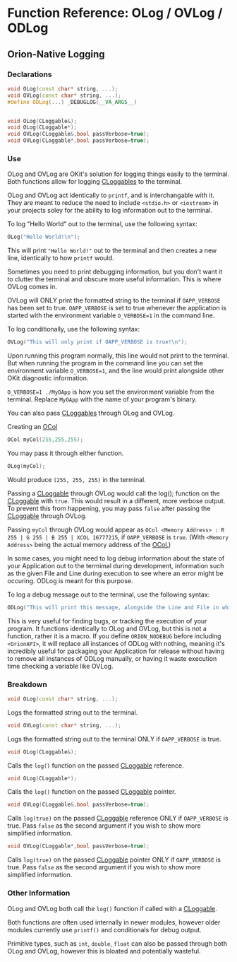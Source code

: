 # Function Reference: OLog / OVLog / ODLog
## Orion-Native Logging

### Declarations
```cpp
void OLog(const char* string, ...);
void OVLog(const char* string, ...);
#define ODLog(...) _DEBUGLOG(__VA_ARGS__)


void OLog(CLoggable&);
void OLog(CLoggable*);
void OVLog(CLoggable&,bool passVerbose=true);
void OVLog(CLoggable*,bool passVerbose=true);
```
### Use
OLog and OVLog are OKit's solution for logging things easily to the terminal.
Both functions allow for logging [CLoggables](https://github.com/RosettaHS/OKit/blob/main/docs/Class%20Reference/Control%20Classes/CLoggable.md) to the terminal.

OLog and OVLog act identically to `printf`, and is interchangable with it.
They are meant to reduce the need to include `<stdio.h>` or `<iostream>` in your projects soley for the ability to log information out to the terminal.

To log "Hello World" out to the terminal, use the following syntax:
```cpp
OLog("Hello World!\n");
```
This will print `"Hello World!"` out to the terminal and then creates a new line, identically to how `printf` would.

Sometimes you need to print debugging information, but you don't want it to clutter the terminal and obscure more useful information.
This is where OVLog comes in.

OVLog will ONLY print the formatted string to the terminal if `OAPP_VERBOSE` has been set to true.
`OAPP_VERBOSE` is set to true whenever the application is started with the environment variable `O_VERBOSE=1` in the command line.

To log conditionally, use the following syntax:
```cpp
OVLog("This will only print if OAPP_VERBOSE is true!\n");
```
Upon running this program normally, this line would not print to the terminal.
But when running the program in the command line you can set the environment variable `O_VERBOSE=1`, and the line would print alongside other OKit diagnostic information.

`O_VERBOSE=1 ./MyOApp` is how you set the environment variable from the terminal. Replace `MyOApp` with the name of your program's binary.

You can also pass [CLoggables](https://github.com/RosettaHS/OKit/blob/main/docs/Class%20Reference/Control%20Classes/CLoggable.md) through OLog and OVLog.

Creating an [OCol](https://github.com/RosettaHS/OKit/blob/main/docs/Class%20Reference/OCol.md)
```cpp
OCol myCol(255,255,255);
```
You may pass it through either function.
```cpp
OLog(myCol);
```
Would produce `(255, 255, 255)` in the terminal.

Passing a [CLoggable](https://github.com/RosettaHS/OKit/blob/main/docs/Class%20Reference/Control%20Classes/CLoggable.md) through OVLog would call the log(); function on the [CLoggable](https://github.com/RosettaHS/OKit/blob/main/docs/Class%20Reference/Control%20Classes/CLoggable.md) with `true`.
This would result in a different, more verbose output. To prevent this from happening, you may pass `false` after passing the [CLoggable](https://github.com/RosettaHS/OKit/blob/main/docs/Class%20Reference/Control%20Classes/CLoggable.md) through OVLog.

Passing `myCol` through OVLog would appear as `OCol <Memory Address> : R 255 | G 255 | B 255 | XCOL 16777215`, if `OAPP_VERBOSE` is `true`. (With `<Memory Address>` being the actual memory address of the [OCol.](https://github.com/RosettaHS/OKit/blob/main/docs/Class%20Reference/OCol.md))

In some cases, you might need to log debug information about the state of your Application out to the termimal during development,
information such as the given File and Line during execution to see where an error might be occuring. ODLog is meant for this purpose.

To log a debug message out to the terminal, use the following syntax:
```cpp
ODLog("This will print this message, alongside the Line and File in which this is being called at!\n");
```
This is very useful for finding bugs, or tracking the execution of your program. It functions identically to OLog and OVLog, but this is not a function, rather it is a macro.
If you define `ORION_NODEBUG` before including `<OrionAPI>`, it will replace all instances of ODLog with nothing,
meaning it's incredibly useful for packaging your Application for release without having to remove all instances of ODLog manually, or having it waste execution time checking a variable like OVLog.

### Breakdown
```cpp
void OLog(const char* string, ...);
```
Logs the formatted string out to the terminal.
```cpp
void OVLog(const char* string, ...);
```
Logs the formatted string out to the terminal ONLY if `OAPP_VERBOSE` is true.
```cpp
void OLog(CLoggable&);
```
Calls the `log()` function on the passed [CLoggable](https://github.com/RosettaHS/OKit/blob/main/docs/Class%20Reference/Control%20Classes/CLoggable.md) reference.
```cpp
void OLog(CLoggable*);
```
Calls the `log()` function on the passed [CLoggable](https://github.com/RosettaHS/OKit/blob/main/docs/Class%20Reference/Control%20Classes/CLoggable.md) pointer.
```cpp
void OVLog(CLoggable&,bool passVerbose=true);
```
Calls `log(true)` on the passed [CLoggable](https://github.com/RosettaHS/OKit/blob/main/docs/Class%20Reference/Control%20Classes/CLoggable.md) reference ONLY if `OAPP_VERBOSE` is true.
Pass `false` as the second argument if you wish to show more simplified information.
```cpp
void OVLog(CLoggable*,bool passVerbose=true);
```
Calls `log(true)` on the passed [CLoggable](https://github.com/RosettaHS/OKit/blob/main/docs/Class%20Reference/Control%20Classes/CLoggable.md) pointer ONLY if `OAPP_VERBOSE` is true.
Pass `false` as the second argument if you wish to show more simplified information.

### Other Information
OLog and OVLog both call the `log()` function if called with a [CLoggable](https://github.com/RosettaHS/OKit/blob/main/docs/Class%20Reference/Control%20Classes/CLoggable.md).

Both functions are often used internally in newer modules, however older modules currently use `printf()` and conditionals for debug output.

Primitive types, such as `int`, `double`, `float` can also be passed through both OLog and OVLog, however this is bloated and potentially wasteful.